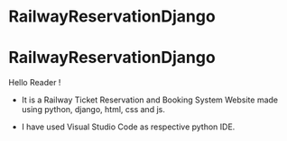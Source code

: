 ﻿# RailwayReservationDjango
# RailwayReservationDjango

Hello Reader ! 

* It is a Railway Ticket Reservation and Booking System Website made using 
  python, django, html, css and js.

* I have used Visual Studio Code as respective
     python IDE.

